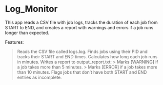 # Log_Monitor
This app reads a CSV file with job logs, tracks the duration of each job from START to END, and creates a report with warnings and errors if a job runs longer than expected.

Features:
> Reads the CSV file called logs.log.
> Finds jobs using their PID and tracks their START and END times.
> Calculates how long each job runs in minutes.
> Writes a report to output_report.txt:
    > Marks [WARNING] if a job takes more than 5 minutes.
    > Marks [ERROR] if a job takes more than 10 minutes.
> Flags jobs that don’t have both START and END entries as incomplete.
